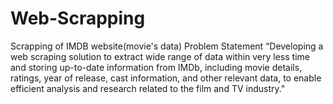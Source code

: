 # Web-Scrapping
Scrapping of IMDB website(movie's data)
Problem Statement
 “Developing a web scraping solution to extract wide range of data within very less time and storing up-to-date information from IMDb, including movie details, ratings, year of release, cast information, and other relevant data, to enable efficient analysis and research related to the film and TV industry."

